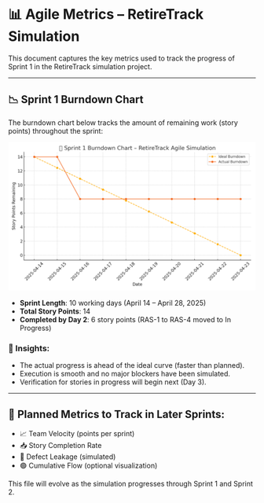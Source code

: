 # 📊 Agile Metrics – RetireTrack Simulation

This document captures the key metrics used to track the progress of Sprint 1 in the RetireTrack simulation project.

---

## 📉 Sprint 1 Burndown Chart

The burndown chart below tracks the amount of remaining work (story points) throughout the sprint:

![Sprint 1 Burndown Day 2](../assets/metrics/sprint1_burndown_day2.png)

- **Sprint Length**: 10 working days (April 14 – April 28, 2025)
- **Total Story Points**: 14
- **Completed by Day 2**: 6 story points (RAS-1 to RAS-4 moved to In Progress)

### 🔎 Insights:
- The actual progress is ahead of the ideal curve (faster than planned).
- Execution is smooth and no major blockers have been simulated.
- Verification for stories in progress will begin next (Day 3).

---

## 🧭 Planned Metrics to Track in Later Sprints:
- 📈 Team Velocity (points per sprint)
- 📥 Story Completion Rate
- 🧪 Defect Leakage (simulated)
- 🟢 Cumulative Flow (optional visualization)

This file will evolve as the simulation progresses through Sprint 1 and Sprint 2.
